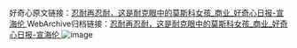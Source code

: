 好奇心原文链接：[忍耐再忍耐，这是耐克眼中的莫斯科女孩_商业_好奇心日报-宣海伦 ](https://www.qdaily.com/articles/11768.html)
WebArchive归档链接：[忍耐再忍耐，这是耐克眼中的莫斯科女孩_商业_好奇心日报-宣海伦 ](http://web.archive.org/web/20190623171035/https://www.qdaily.com/articles/11768.html)
![image](http://ww3.sinaimg.cn/large/007d5XDply1g3wakwg5toj30u03e7ki1)